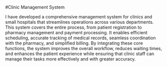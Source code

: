 #Clinic Management System

I have developed a comprehensive management system for clinics and small hospitals that streamlines operations across various departments. This system covers the entire process, from patient registration to pharmacy management and payment processing. It enables efficient scheduling, accurate tracking of medical records, seamless coordination with the pharmacy, and simplified billing. By integrating these core functions, the system improves the overall workflow, reduces waiting times, and enhances the patient experience while ensuring that clinic staff can manage their tasks more effectively and with greater accuracy.
